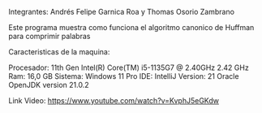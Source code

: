 Integrantes: Andrés Felipe Garnica Roa y Thomas Osorio Zambrano

Este programa muestra como funciona el algoritmo canonico de Huffman para comprimir palabras

Caracteristicas de la maquina:

Procesador: 11th Gen Intel(R) Core(TM) i5-1135G7 @ 2.40GHz 2.42 GHz
Ram: 16,0 GB
Sistema: Windows 11 Pro
IDE: IntelliJ Version: 21 Oracle OpenJDK version 21.0.2

Link Video: https://www.youtube.com/watch?v=KvphJ5eGKdw

